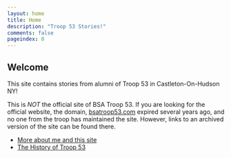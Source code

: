 ```yaml
---
layout: home
title: Home
description: "Troop 53 Stories!"
comments: false
pageindex: 0
---
```


## Welcome

This site contains stories from alumni of Troop 53 in Castleton-On-Hudson NY!

This is *NOT* the official site of BSA Troop 53.  If you are looking for the official website, the domain, [bsatroop53.com](http://bsatroop53.com) expired several years ago, and no one from the troop has maintained the site.  However, links to an archived version of the site can be found there.

* [More about me and this site](/about/index.html)
* [The History of Troop 53](/about/about_troop53.html)
